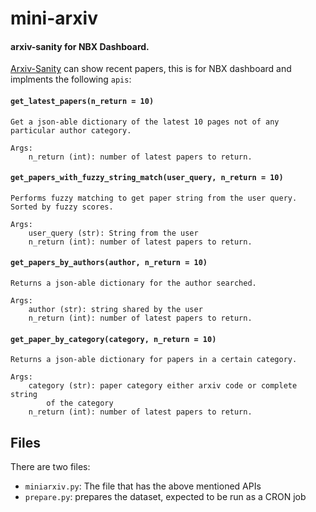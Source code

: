 # mini-arxiv

#### arxiv-sanity for NBX Dashboard.

[Arxiv-Sanity](https://github.com/karpathy/arxiv-sanity-preserver) can show recent papers, this is for NBX dashboard and implments the following `apis`:

#### `get_latest_papers(n_return = 10)`
```
Get a json-able dictionary of the latest 10 pages not of any particular author category.

Args:
    n_return (int): number of latest papers to return.
```

#### `get_papers_with_fuzzy_string_match(user_query, n_return = 10)`
```
Performs fuzzy matching to get paper string from the user query. Sorted by fuzzy scores.

Args:
    user_query (str): String from the user
    n_return (int): number of latest papers to return.
```

#### `get_papers_by_authors(author, n_return = 10)`
```
Returns a json-able dictionary for the author searched.

Args:
    author (str): string shared by the user
    n_return (int): number of latest papers to return.
```

#### `get_paper_by_category(category, n_return = 10)`
```
Returns a json-able dictionary for papers in a certain category.

Args:
    category (str): paper category either arxiv code or complete string
        of the category
    n_return (int): number of latest papers to return.
```

## Files

There are two files:
- `miniarxiv.py`: The file that has the above mentioned APIs
- `prepare.py`: prepares the dataset, expected to be run as a CRON job
